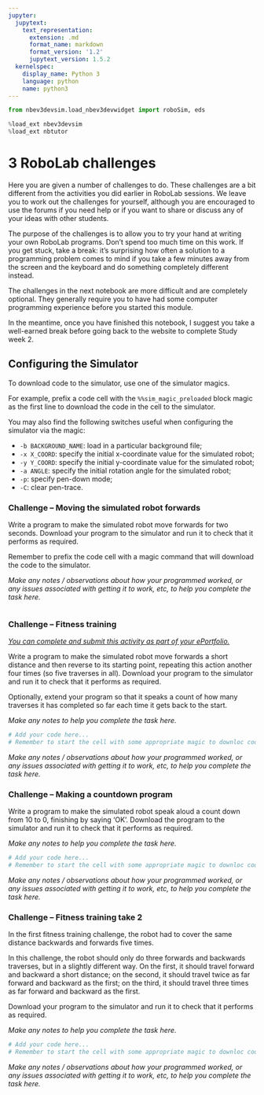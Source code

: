 ```yaml
---
jupyter:
  jupytext:
    text_representation:
      extension: .md
      format_name: markdown
      format_version: '1.2'
      jupytext_version: 1.5.2
  kernelspec:
    display_name: Python 3
    language: python
    name: python3
---
```


```python
from nbev3devsim.load_nbev3devwidget import roboSim, eds

%load_ext nbev3devsim
%load_ext nbtutor
```

# 3 RoboLab challenges


Here you are given a number of challenges to do. These challenges are a bit different from the activities you did earlier in RoboLab sessions. We leave you to work out the challenges for yourself, although you are encouraged to use the forums if you need help or if you want to share or discuss any of your ideas with other students.

The purpose of the challenges is to allow you to try your hand at writing your own RoboLab programs. Don’t spend too much time on this work. If you get stuck, take a break: it’s surprising how often a solution to a programming problem comes to mind if you take a few minutes away from the screen and the keyboard and do something completely different instead.

The challenges in the next notebook are more difficult and are completely optional. They generally require you to have had some computer programming experience before you started this module.

In the meantime, once you have finished this notebook, I suggest you take a well-earned break before going back to the website to complete Study week&nbsp;2.


## Configuring the Simulator

To download code to the simulator, use one of the simulator magics.

For example, prefix a code cell with the `%%sim_magic_preloaded` block magic as the first line to download the code in the cell to the simulator.

You may also find the following switches useful when configuring the simulator via the magic:

- `-b BACKGROUND_NAME`: load in a particular background file;
- `-x X_COORD`: specify the initial x-coordinate value for the simulated robot;
- `-y Y_COORD`: specify the initial y-coordinate value for the simulated robot;
- `-a ANGLE`: specify the initial rotation angle for the simulated robot;
- `-p`: specify pen-down mode;
- `-C`: clear pen-trace.


### Challenge – Moving the simulated robot forwards

Write a program to make the simulated robot move forwards for two seconds. Download your program to the simulator and run it to check that it performs as required.

Remember to prefix the code cell with a magic command that will download the code to the simulator.


*Make any notes / observations about how your programmed worked, or any issues associated with getting it to work, etc, to help you complete the task here.*

```python

```

<!-- #region tags=["eportfolio"] -->
### Challenge – Fitness training

[*You can complete and submit this activity as part of your ePortfolio.*](https://learn2.open.ac.uk/mod/oucontent/olink.php?id=1704241&targetdoc=TM129+ePortfolio)

Write a program to make the simulated robot move forwards a short distance and then reverse to its starting point, repeating this action another four times (so five traverses in all). Download your program to the simulator and run it to check that it performs as required.

Optionally, extend your program so that it speaks a count of how many traverses it has completed so far each time it gets back to the start.
<!-- #endregion -->

<!-- #region student=true -->
*Make any notes to help you complete the task here.*
<!-- #endregion -->

```python student=true
# Add your code here...
# Remember to start the cell with some appropriate magic to downloc code to the simulator

```

<!-- #region student=true -->
*Make any notes / observations about how your programmed worked, or any issues associated with getting it to work, etc, to help you complete the task here.*
<!-- #endregion -->

### Challenge – Making a countdown program

Write a program to make the simulated robot speak aloud a count down from 10 to 0, finishing by saying ‘OK’. Download the program to the simulator and run it to check that it performs as required.

<!-- #region student=true -->
*Make any notes to help you complete the task here.*
<!-- #endregion -->

```python student=true
# Add your code here...
# Remember to start the cell with some appropriate magic to downloc code to the simulator

```

<!-- #region student=true -->
*Make any notes / observations about how your programmed worked, or any issues associated with getting it to work, etc, to help you complete the task here.*
<!-- #endregion -->

### Challenge – Fitness training take&nbsp;2

In the first fitness training challenge, the robot had to cover the same distance backwards and forwards five times.

In this challenge, the robot should only do three forwards and backwards traverses, but in a slightly different way. On the first, it should travel forward and backward a short distance; on the second, it should travel twice as far forward and backward as the first; on the third, it should travel three times as far forward and backward as the first.

Download your program to the simulator and run it to check that it performs as required.

<!-- #region student=true -->
*Make any notes to help you complete the task here.*
<!-- #endregion -->

```python student=true
# Add your code here...
# Remember to start the cell with some appropriate magic to downloc code to the simulator

```

<!-- #region student=true -->
*Make any notes / observations about how your programmed worked, or any issues associated with getting it to work, etc, to help you complete the task here.*
<!-- #endregion -->
